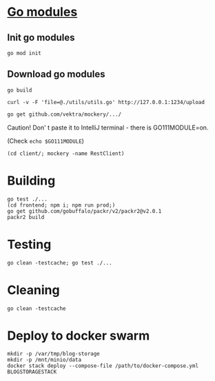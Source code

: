 
# [Go modules](https://github.com/golang/go/wiki/Modules#quick-start)

## Init go modules
```
go mod init
```

## Download go modules
```
go build
```

```
curl -v -F 'file=@./utils/utils.go' http://127.0.0.1:1234/upload
```

```bash
go get github.com/vektra/mockery/.../
```
Caution! Don' t paste it to IntelliJ terminal - there is GO111MODULE=on.

(Check `echo $GO111MODULE`)


```
(cd client/; mockery -name RestClient)
```

# Building
```
go test ./...
(cd frontend; npm i; npm run prod;)
go get github.com/gobuffalo/packr/v2/packr2@v2.0.1
packr2 build
```

# Testing
```
go clean -testcache; go test ./...
```

# Cleaning
```
go clean -testcache
```

# Deploy to docker swarm
```
mkdir -p /var/tmp/blog-storage
mkdir -p /mnt/minio/data
docker stack deploy --compose-file /path/to/docker-compose.yml BLOGSTORAGESTACK
```